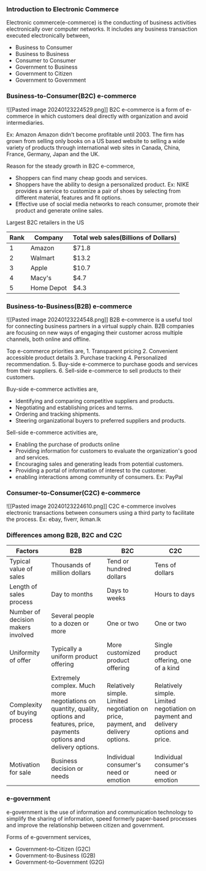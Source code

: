### Introduction to Electronic Commerce
Electronic commerce(e-commerce) is the conducting of business activities electronically over computer networks.
It includes any business transaction executed electronically between,
- Business to Consumer
- Business to Business
- Consumer to Consumer
- Government to Business
- Government to Citizen
- Government to Government

### Business-to-Consumer(B2C) e-commerce
![[Pasted image 20240123224529.png]]
B2C e-commerce is a form of e-commerce in which customers deal directly with organization and avoid intermediaries. 

Ex: Amazon
	Amazon didn't become profitable until 2003. The firm has grown from selling only books on a US based website to selling a wide variety of products through international web sites in Canada, China, France, Germany, Japan and the UK.

Reason for the steady growth in B2C e-commerce,
- Shoppers can find many cheap goods and services. 
- Shoppers have the ability to design a personalized product.
	Ex: NIKE provides a service to customize a pair of shoes by selecting from different material, features and fit options. 
- Effective use of social media networks to reach consumer, promote their product and generate online sales. 

Largest B2C retailers in the US

| Rank | Company | Total web sales(Billions of Dollars) |
| ---- | ---- | ---- |
| 1 | Amazon | $71.8 |
| 2 | Walmart | $13.2 |
| 3 | Apple | $10.7 |
| 4 | Macy's | $4.7 |
| 5 | Home Depot | $4.3 |

### Business-to-Business(B2B) e-commerce
![[Pasted image 20240123224548.png]]
B2B e-commerce is a useful tool for connecting business partners in a virtual supply chain. B2B companies are focusing on new ways of engaging their customer across multiple channels, both online and offline.

Top e-commerce priorities are,
	1. Transparent pricing
	2. Convenient accessible product details
	3. Purchase tracking
	4. Personalized recommendation.
	5. Buy-side e-commerce to purchase goods and services from their suppliers.
	6. Sell-side e-commerce to sell products to their customers.

Buy-side e-commerce activities are,
- Identifying and comparing competitive suppliers and products.
- Negotiating and establishing prices and terms.
- Ordering and tracking shipments. 
- Steering organizational buyers to preferred suppliers and products. 

Sell-side e-commerce activities are,
- Enabling the purchase of products online
- Providing information for customers to evaluate the organization's good and services.
- Encouraging sales and generating leads from potential customers.
- Providing a portal of information of interest to the customer.
- enabling interactions among community of consumers. 
Ex: PayPal
### Consumer-to-Consumer(C2C) e-commerce
![[Pasted image 20240123224610.png]]
C2C e-commerce involves electronic transactions between consumers using a third party to facilitate the process.
Ex:
	ebay, fiverr, ikman.lk

### Differences among B2B, B2C and C2C
| Factors | B2B | B2C | C2C |
| ---- | ---- | ---- | ---- |
| Typical value of sales | Thousands of million dollars | Tend or hundred dollars | Tens of dollars |
| Length of sales process | Day to months | Days to weeks | Hours to days |
| Number of decision makers involved | Several people to a dozen or more | One or two | One or two |
| Uniformity of offer | Typically a uniform product offering | More customized product offering | Single product offering, one of a kind |
| Complexity of buying process | Extremely complex. Much more negotiations on quantity, quality, options and features, price, payments options and delivery options. | Relatively simple. Limited negotiation on price, payment, and delivery options. | Relatively simple. Limited negotiation on payment and delivery options and price. |
| Motivation for sale | Business decision or needs | Individual consumer's need or emotion | Individual consumer's need or emotion |

### e-government
e-government is the use of information and communication technology to simplify the sharing of information, speed formerly paper-based processes and improve the relationship between citizen and government. 

Forms of e-government services,
- Government-to-Citizen (G2C)
- Government-to-Business (G2B)
- Government-to-Government (G2G)
